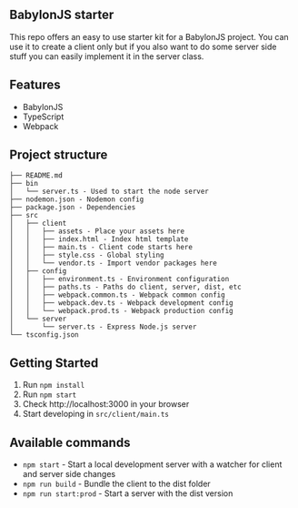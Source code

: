 ## BabylonJS starter ##
This repo offers an easy to use starter kit for a BabylonJS project. You
can use it to create a client only but if you also want to do some 
server side stuff you can easily implement it in the server class.

## Features ##
* BabylonJS
* TypeScript
* Webpack

## Project structure ##
```
├── README.md
├── bin
│   └── server.ts - Used to start the node server
├── nodemon.json - Nodemon config
├── package.json - Dependencies
├── src
│   ├── client
│   │   ├── assets - Place your assets here
│   │   ├── index.html - Index html template
│   │   ├── main.ts - Client code starts here
│   │   ├── style.css - Global styling
│   │   └── vendor.ts - Import vendor packages here
│   ├── config
│   │   ├── environment.ts - Environment configuration
│   │   ├── paths.ts - Paths do client, server, dist, etc
│   │   ├── webpack.common.ts - Webpack common config
│   │   ├── webpack.dev.ts - Webpack development config
│   │   └── webpack.prod.ts - Webpack production config
│   └── server
│       └── server.ts - Express Node.js server
└── tsconfig.json

```

## Getting Started ##
1. Run `npm install`
1. Run `npm start`
1. Check http://localhost:3000 in your browser
1. Start developing in `src/client/main.ts`

## Available commands ##
* `npm start` - Start a local development server with a watcher for 
client and server side changes
* `npm run build` - Bundle the client to the dist folder
* `npm run start:prod` - Start a server with the dist version
